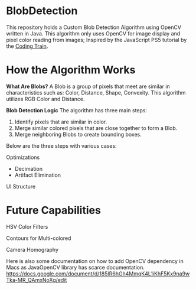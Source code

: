 # BlobDetection
This repository holds a Custom Blob Detection Algorithm using OpenCV written in Java. This algorithm only uses OpenCV for image display and pixel color reading from images; Inspired by the JavaScript PS5 tutorial by the [Coding Train]([url](https://www.youtube.com/watch?v=ce-2l2wRqO8)).

# How the Algorithm Works
**What Are Blobs?**
A Blob is a group of pixels that meet are similar in characteristics such as: Color, Distance, Shape, Convexity. This algorithm utilizes RGB Color and Distance.

**Blob Detection Logic**
The algorithm has three main steps:
1. Identify pixels that are similar in color.
2. Merge similar colored pixels that are close together to form a Blob.
3. Merge neighboring Blobs to create bounding boxes.

Below are the three steps with various cases:

Optimizations
- Decimation
- Artifact Elimination

UI Structure

# Future Capabilities
HSV Color Filters

Contours for Multi-colored

Camera Homography

Here is also some documentation on how to add OpenCV dependency in Macs as JavaOpenCV library has scarce documentation.
https://docs.google.com/document/d/185IR6hGh4MmqK4L1iKhF5Kx9na9wTka-MR_QAmxNoXg/edit
